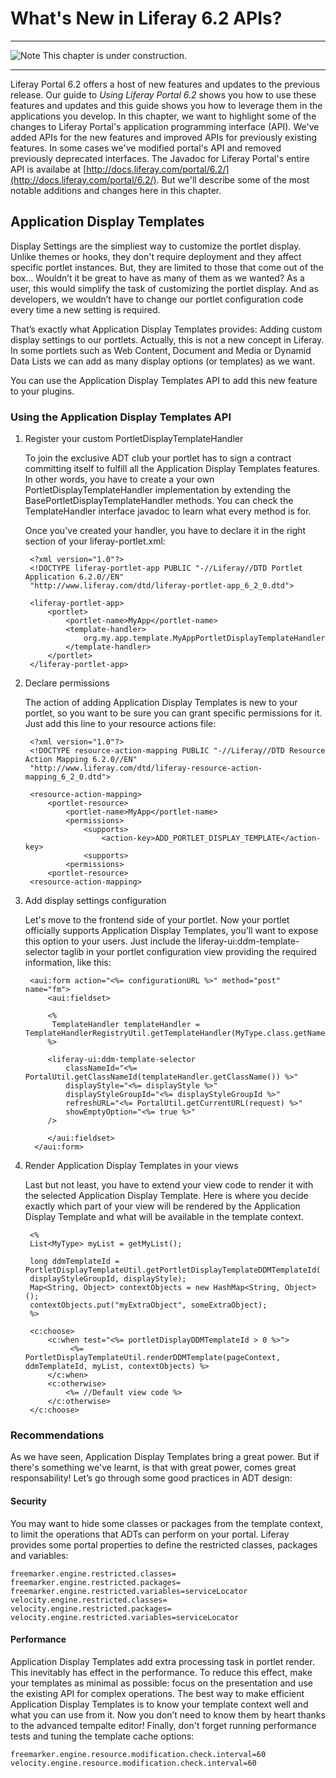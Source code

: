 # What's New in Liferay 6.2 APIs? [](id=whats-new-in-liferay-6-2-apis-liferay-portal-6-2-dev-guide-en)

---

![Note](../../images/tip-pen-paper.png) This chapter is under construction. 

---

Liferay Portal 6.2 offers a host of new features and updates to the previous
release. Our guide to *Using Liferay Portal 6.2* shows you how to use these
features and updates and this guide shows you how to leverage them in the
applications you develop. In this chapter, we want to highlight some of the
changes to Liferay Portal's application programming interface (API). We've added
APIs for the new features and improved APIs for previously existing features. In
some cases we've modified portal's API and removed previously deprecated
interfaces. The Javadoc for Liferay Portal's entire API is availabe at
[http://docs.liferay.com/portal/6.2/](http://docs.liferay.com/portal/6.2/). But
we'll describe some of the most notable additions and changes here in this
chapter. 

<!-- NOTE TO CONTRIBUTERS

Add content describing your API changes. If a section related to your feature
already exists, integrate your content with that section. Otherwise, add a new
section and content describing the your feature's new or modified API. 

Example,

    ## FeatureXYZ

    Describe your new/modified API here

Briefly describe your feature, even if it's an existing feature from the
previous release. Explain what the new or modified API does and whow how to use
it by way of code example. 

If your feature is already described in another chapter of the Dev Guide,
consider describing the API change there instead of here in this chapter. If you
do write about it in another chapter, still mention the API change here in this
chapter and refer to that other chapter and section. That way readers can locate
your API change description from this chapter.

Example,

    ## Message Bus FeatureXYZ

    You can now to x, y, and z in the Message Bus API. See the Using Message Bus
    section of Chapter 6 for details. 

-->

## Application Display Templates

Display Settings are the simpliest way to customize the portlet display. Unlike themes or hooks, they don't require deployment and they affect specific portlet instances. But, they are limited to those that come out of the box... Wouldn’t it be great to have as many of them as we wanted? As a user, this would simplify the task of customizing the portlet display. And as developers, we wouldn’t have to change our portlet configuration code every time a new setting is required.
 
That’s exactly what Application Display Templates provides: Adding custom display settings to our portlets. Actually, this is not a new concept in Liferay. In some portlets such as Web Content, Document and Media or Dynamid Data Lists we can add as many display options (or templates) as we want.

You can use the Application Display Templates API to add this new feature to your plugins.

### Using the Application Display Templates API

1. Register your custom PortletDisplayTemplateHandler

   To join the exclusive ADT club your portlet has to sign a contract committing itself to fulfill all the Application Display Templates features. In other words, you have to create a your own PortletDisplayTemplateHandler implementation by extending the BasePortletDisplayTemplateHandler methods. You can check the TemplateHandler interface javadoc to learn what every method is for.
 
   Once you've created your handler, you have to declare it in the right section of your liferay-portlet.xml:

    	<?xml version="1.0"?>
    	<!DOCTYPE liferay-portlet-app PUBLIC "-//Liferay//DTD Portlet Application 6.2.0//EN" 
    	"http://www.liferay.com/dtd/liferay-portlet-app_6_2_0.dtd">
    
    	<liferay-portlet-app>
    		<portlet>
    	 		<portlet-name>MyApp</portlet-name>
    			<template-handler>
    	 			org.my.app.template.MyAppPortletDisplayTemplateHandler
    	 		</template-handler>
    		</portlet>
    	</liferay-portlet-app>

2. Declare permissions

   The action of adding Application Display Templates is new to your portlet, so you want to be sure you can grant specific permissions for it. Just add this line to your resource actions file:

    	<?xml version="1.0"?>
    	<!DOCTYPE resource-action-mapping PUBLIC "-//Liferay//DTD Resource Action Mapping 6.2.0//EN" 
    	"http://www.liferay.com/dtd/liferay-resource-action-mapping_6_2_0.dtd">
    	
    	<resource-action-mapping>
    		<portlet-resource>
    	 		<portlet-name>MyApp</portlet-name>
    	 		<permissions>
    	 			<supports>
    	 				<action-key>ADD_PORTLET_DISPLAY_TEMPLATE</action-key>
    				<supports>
    	 		<permissions>
    		<portlet-resource>
    	<resource-action-mapping>
	 
3. Add display settings configuration

   Let's move to the frontend side of your portlet. Now your portlet officially supports Application Display Templates, you'll want to expose this option to your users. Just include the liferay-ui:ddm-template-selector taglib in your portlet configuration view providing the required information, like this:
 
    	<aui:form action="<%= configurationURL %>" method="post" name="fm">
    	 	<aui:fieldset> 
    	 
    		<%
    		 TemplateHandler templateHandler = TemplateHandlerRegistryUtil.getTemplateHandler(MyType.class.getName());
    		%>
    		  
    		<liferay-ui:ddm-template-selector
    			classNameId="<%= PortalUtil.getClassNameId(templateHandler.getClassName()) %>"
    			displayStyle="<%= displayStyle %>"
    			displayStyleGroupId="<%= displayStyleGroupId %>"
    			refreshURL="<%= PortalUtil.getCurrentURL(request) %>"
    			showEmptyOption="<%= true %>"
    		/> 
    
    		</aui:fieldset>
    	 </aui:form>
 
4. Render Application Display Templates in your views

   Last but not least, you have to extend your view code to render it with the selected Application Display Template. Here is where you decide exactly which part of your view will be rendered by the Application Display Template and what will be available in the template context.
 
    	<%
    	List<MyType> myList = getMyList();
    
    	long ddmTemplateId = PortletDisplayTemplateUtil.getPortletDisplayTemplateDDMTemplateId(
    	displayStyleGroupId, displayStyle);
    	Map<String, Object> contextObjects = new HashMap<String, Object>();
    	contextObjects.put("myExtraObject", someExtraObject);
    	%>
    
    	<c:choose>
    		<c:when test="<%= portletDisplayDDMTemplateId > 0 %>">
    			 <%= PortletDisplayTemplateUtil.renderDDMTemplate(pageContext, ddmTemplateId, myList, contextObjects) %>
    		</c:when>
    		<c:otherwise>
    	 		<%= //Default view code %>
    	 	</c:otherwise>
    	</c:choose>


### Recommendations

As we have seen, Application Display Templates bring a great power. But if there's something we've learnt, is that with great power, comes great responsability!  Let’s go through some good practices in ADT design:
 
#### Security
You may want to hide some classes or packages from the template context, to limit the operations that ADTs can perform on your portal. Liferay provides some portal  properties to define the restricted classes, packages and variables:

	freemarker.engine.restricted.classes= 
	freemarker.engine.restricted.packages=
	freemarker.engine.restricted.variables=serviceLocator 
	velocity.engine.restricted.classes= 
	velocity.engine.restricted.packages=
	velocity.engine.restricted.variables=serviceLocator

#### Performance
Application Display Templates add extra processing task in portlet render. This inevitably has effect in the performance. To reduce this effect, make your templates as minimal as possible: focus on the presentation and use the existing API for complex operations. The best way to make efficient Application Display Templates is to know your template context well and what you can use from it. Now you don’t need to know them by heart thanks to the advanced tempalte editor! Finally, don't forget running performance tests and tuning the template cache options:

	freemarker.engine.resource.modification.check.interval=60 
	velocity.engine.resource.modification.check.interval=60


